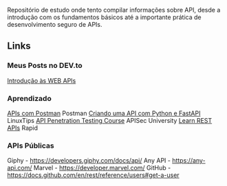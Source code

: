 Repositório de estudo onde tento compilar informações sobre API, desde a introdução com os fundamentos básicos até a importante prática de desenvolvimento seguro de APIs.


## Links

### Meus Posts no DEV.to

[Introdução às WEB APIs](https://dev.to/brmartin/introducao-as-web-apis-1254)

### Aprendizado

[APIs com Postman](https://academy.postman.com/) Postman
[Criando uma API com Python e FastAPI](https://www.linuxtips.io/course/criando-site-api-python) LinuxTips
[API Penetration Testing Course](https://university.apisec.ai/apisec-certified-expert) APISec University
[Learn REST APIs](https://rapidapi.com/learn/rest) Rapid

### APIs Públicas

Giphy - https://developers.giphy.com/docs/api/
Any API - https://any-api.com/
Marvel - https://developer.marvel.com/
GitHub - https://docs.github.com/en/rest/reference/users#get-a-user